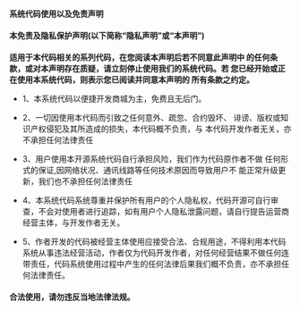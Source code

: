 #### 系统代码使用以及免责声明
#### 本免责及隐私保护声明(以下简称“隐私声明”或“本声明”)
**适用于本代码相关的系列代码，在您阅读本声明后若不同意此声明中
的任何条款，或对本声明存在质疑，请立刻停止使用我们的系统代码。若
您已经开始或正在使用本系统代码，则表示您已阅读并同意本声明的
所有条款之约定。**

- 1、本系统代码以便捷开发商城为主，免费且无后门。

- 2、一切因使用本代码而引致之任何意外、疏忽、合约毁坏、
诽谤、版权或知识产权侵犯及其所造成的损失，本代码概不负责，与
本代码开发作者无关，亦不承担任何法律责任

- 3、用户使用本开源系统代码自行承担风险，我们作为代码原作者不做
任何形式的保证,因网络状况、通讯线路等任何技术原因而导致用户不
能正常升级更新，我们也不承担任何法律责任

- 4、本系统代码系统尊重并保护所有用户的个人隐私权，代码开源可自行审查，不会对使用者进行追踪，如有用户个人隐私泄露问题，请自行提告运营商经营主体，与开发作者无关。

- 5、作者开发的代码被经营主体使用应接受合法、合规用途，不得利用本代码系统从事违法经营活动，作者仅为代码开发作者，对任何经营结果不做任何连带责任，代码系统使用过程中产生的任何法律后果我们概不负责，亦不承担任何法律责任。
#### 合法使用，请勿违反当地法律法规。
